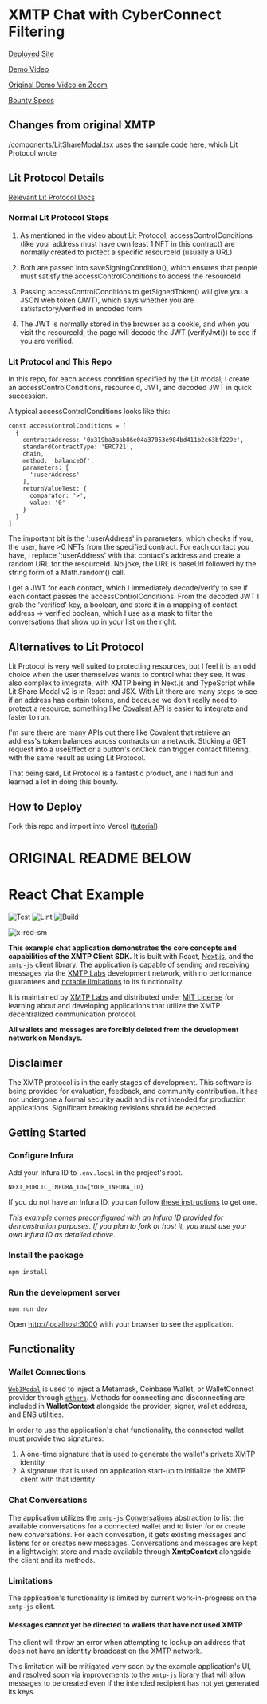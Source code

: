 # XMTP Chat with CyberConnect Filtering

[Deployed Site](https://lit-xmtp-georgefane.vercel.app/)

[Demo Video](https://youtu.be/QTd6Cz9Ak_U)

[Original Demo Video on Zoom](https://umich.zoom.us/rec/share/2RKIcsiemFo8PxLIjnwC7asRJ6LDi2JVVgD7gCk0hkKQWjE6Ta_RtaGQHp4SrNt1.j35E2Mb63c3e9lZT?startTime=1653631725000)

[Bounty Specs](https://gitcoin.co/issue/28892)

## Changes from original XMTP

[/components/LitShareModal.tsx](https://github.com/GeorgeFane/lit-xmtp/blob/main/components/LitShareModal.tsx) uses the sample code [here](https://github.com/LIT-Protocol/lit-share-modal-v2#usage), which Lit Protocol wrote

## Lit Protocol Details

[Relevant Lit Protocol Docs](https://developer.litprotocol.com/docs/littools/jssdk/dynamiccontent/#provisoning-access-to-a-resource)

### Normal Lit Protocol Steps

1. As mentioned in the video about Lit Protocol, accessControlConditions (like your address must have own least 1 NFT in this contract) are normally created to protect a specific resourceId (usually a URL)

2. Both are passed into saveSigningCondition(), which ensures that people must satisfy the accessControlConditions to access the resourceId

3. Passing accessControlConditions to getSignedToken() will give you a JSON web token (JWT), which says whether you are satisfactory/verified in encoded form. 

4. The JWT is normally stored in the browser as a cookie, and when you visit the resourceId, the page will decode the JWT (verifyJwt()) to see if you are verified.

### Lit Protocol and This Repo

In this repo, for each access condition specified by the Lit modal, I create an accessControlConditions, resourceId, JWT, and decoded JWT in quick succession.

A typical accessControlConditions looks like this:
```
const accessControlConditions = [
  {
    contractAddress: '0x319ba3aab86e04a37053e984bd411b2c63bf229e',
    standardContractType: 'ERC721',
    chain,
    method: 'balanceOf',
    parameters: [
      ':userAddress'
    ],
    returnValueTest: {
      comparator: '>',
      value: '0'
    }
  }
]
```

The important bit is the ':userAddress' in parameters, which checks if you, the user, have >0 NFTs from the specified contract. For each contact you have, I replace ':userAddress' with that contact's address and create a random URL for the resourceId. No joke, the URL is baseUrl followed by the string form of a Math.random() call.

I get a JWT for each contact, which I immediately decode/verify to see if each contact passes the accessControlConditions. From the decoded JWT I grab the 'verified' key, a boolean, and store it in a mapping of contact address => verified boolean, which I use as a mask to filter the conversations that show up in your list on the right.

## Alternatives to Lit Protocol

Lit Protocol is very well suited to protecting resources, but I feel it is an odd choice when the user themselves wants to control what they see. It was also complex to integrate, with XMTP being in Next.js and TypeScript while Lit Share Modal v2 is in React and JSX. With Lit there are many steps to see if an address has certain tokens, and because we don't really need to protect a resource, something like [Covalent API](https://www.covalenthq.com/docs/api/#/) is easier to integrate and faster to run.

I'm sure there are many APIs out there like Covalent that retrieve an address's token balances across contracts on a network. Sticking a GET request into a useEffect or a button's onClick can trigger contact filtering, with the same result as using Lit Protocol.

That being said, Lit Protocol is a fantastic product, and I had fun and learned a lot in doing this bounty.

## How to Deploy

Fork this repo and import into Vercel ([tutorial](https://vercel.com/guides/deploying-nextjs-with-vercel#vercel-for-git)).

# ORIGINAL README BELOW

# React Chat Example

![Test](https://github.com/xmtp/example-chat-react/actions/workflows/test.yml/badge.svg)
![Lint](https://github.com/xmtp/example-chat-react/actions/workflows/lint.yml/badge.svg)
![Build](https://github.com/xmtp/example-chat-react/actions/workflows/build.yml/badge.svg)

![x-red-sm](https://user-images.githubusercontent.com/510695/163488403-1fb37e86-c673-4b48-954e-8460ae4d4b05.png)

**This example chat application demonstrates the core concepts and capabilities of the XMTP Client SDK.** It is built with React, [Next.js](https://nextjs.org/), and the [`xmtp-js`](https://github.com/xmtp/xmtp-js) client library. The application is capable of sending and receiving messages via the [XMTP Labs](https://xmtp.com) development network, with no performance guarantees and [notable limitations](#limitations) to its functionality.

It is maintained by [XMTP Labs](https://xmtp.com) and distributed under [MIT License](./LICENSE) for learning about and developing applications that utilize the XMTP decentralized communication protocol.

**All wallets and messages are forcibly deleted from the development network on Mondays.**

## Disclaimer

The XMTP protocol is in the early stages of development. This software is being provided for evaluation, feedback, and community contribution. It has not undergone a formal security audit and is not intended for production applications. Significant breaking revisions should be expected.

## Getting Started

### Configure Infura

Add your Infura ID to `.env.local` in the project's root.

```
NEXT_PUBLIC_INFURA_ID={YOUR_INFURA_ID}
```

If you do not have an Infura ID, you can follow [these instructions](https://blog.infura.io/getting-started-with-infura-28e41844cc89/) to get one.

_This example comes preconfigured with an Infura ID provided for demonstration purposes. If you plan to fork or host it, you must use your own Infura ID as detailed above._

### Install the package

```bash
npm install
```

### Run the development server

```bash
npm run dev
```

Open [http://localhost:3000](http://localhost:3000) with your browser to see the application.

## Functionality

### Wallet Connections

[`Web3Modal`](https://github.com/Web3Modal/web3modal) is used to inject a Metamask, Coinbase Wallet, or WalletConnect provider through [`ethers`](https://docs.ethers.io/v5/). Methods for connecting and disconnecting are included in **WalletContext** alongside the provider, signer, wallet address, and ENS utilities.

In order to use the application's chat functionality, the connected wallet must provide two signatures:

1. A one-time signature that is used to generate the wallet's private XMTP identity
2. A signature that is used on application start-up to initialize the XMTP client with that identity

### Chat Conversations

The application utilizes the `xmtp-js` [Conversations](https://github.com/xmtp/xmtp-js#conversations) abstraction to list the available conversations for a connected wallet and to listen for or create new conversations. For each convesation, it gets existing messages and listens for or creates new messages. Conversations and messages are kept in a lightweight store and made available through **XmtpContext** alongside the client and its methods.

### Limitations

The application's functionality is limited by current work-in-progress on the `xmtp-js` client.

#### Messages cannot yet be directed to wallets that have not used XMTP

The client will throw an error when attempting to lookup an address that does not have an identity broadcast on the XMTP network.

This limitation will be mitigated very soon by the example application's UI, and resolved soon via improvements to the `xmtp-js` library that will allow messages to be created even if the intended recipient has not yet generated its keys.

